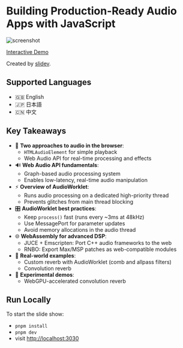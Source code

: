 # Building Production-Ready Audio Apps with JavaScript

![screenshot](./screenshot.gif)

[Interactive Demo](https://building-audio-apps-with-js.vercel.app)

Created by [slidev](https://sli.dev/).

## Supported Languages

- 🇬🇧 English
- 🇯🇵 日本語
- 🇨🇳 中文

## Key Takeaways

- 🎵 **Two approaches to audio in the browser**:
  - `HTMLAudioElement` for simple playback
  - Web Audio API for real-time processing and effects
- 🔊 **Web Audio API fundamentals**:
  - Graph-based audio processing system
  - Enables low-latency, real-time audio manipulation
- ⚡ **Overview of AudioWorklet**:
  - Runs audio processing on a dedicated high-priority thread
  - Prevents glitches from main thread blocking
- 🎛️ **AudioWorklet best practices**:
  - Keep `process()` fast (runs every ~3ms at 48kHz)
  - Use MessagePort for parameter updates
  - Avoid memory allocations in the audio thread
- 🌐 **WebAssembly for advanced DSP**:
  - JUCE + Emscripten: Port C++ audio frameworks to the web
  - RNBO: Export Max/MSP patches as web-compatible modules
- 🎹 **Real-world examples**:
  - Custom reverb with AudioWorklet (comb and allpass filters)
  - Convolution reverb
- 🧪 **Experimental demos**:
  - WebGPU-accelerated convolution reverb

## Run Locally

To start the slide show:

- `pnpm install`
- `pnpm dev`
- visit <http://localhost:3030>